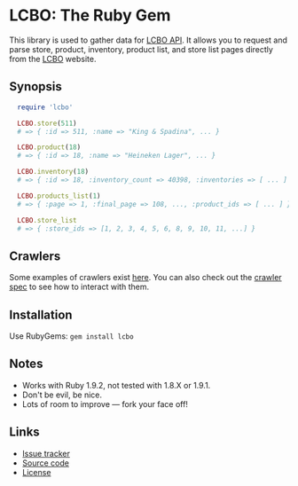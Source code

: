# LCBO: The Ruby Gem

This library is used to gather data for [LCBO API](http://lcboapi.com). It
allows you to request and parse store, product, inventory, product list, and
store list pages directly from the [LCBO](http://lcbo.com) website.

## Synopsis

```ruby
  require 'lcbo'

  LCBO.store(511)
  # => { :id => 511, :name => "King & Spadina", ... }

  LCBO.product(18)
  # => { :id => 18, :name => "Heineken Lager", ... }

  LCBO.inventory(18)
  # => { :id => 18, :inventory_count => 40398, :inventories => [ ... ] }

  LCBO.products_list(1)
  # => { :page => 1, :final_page => 108, ..., :product_ids => [ ... ] }

  LCBO.store_list
  # => { :store_ids => [1, 2, 3, 4, 5, 6, 8, 9, 10, 11, ...] }
```

## Crawlers

Some examples of crawlers exist
[here](https://github.com/heycarsten/lcbo/tree/master/examples/crawlers).
You can also check out the
[crawler spec](https://github.com/heycarsten/lcbo/blob/master/spec/crawlkit/crawler_spec.rb)
to see how to interact with them.

## Installation

Use RubyGems: `gem install lcbo`

## Notes

 * Works with Ruby 1.9.2, not tested with 1.8.X or 1.9.1.
 * Don't be evil, be nice.
 * Lots of room to improve &mdash; fork your face off!

## Links

 * [Issue tracker](http://github.com/heycarsten/lcbo/issues)
 * [Source code](http://github.com/heycarsten/lcbo)
 * [License](http://github.com/heycarsten/lcbo/blob/master/LICENSE)
